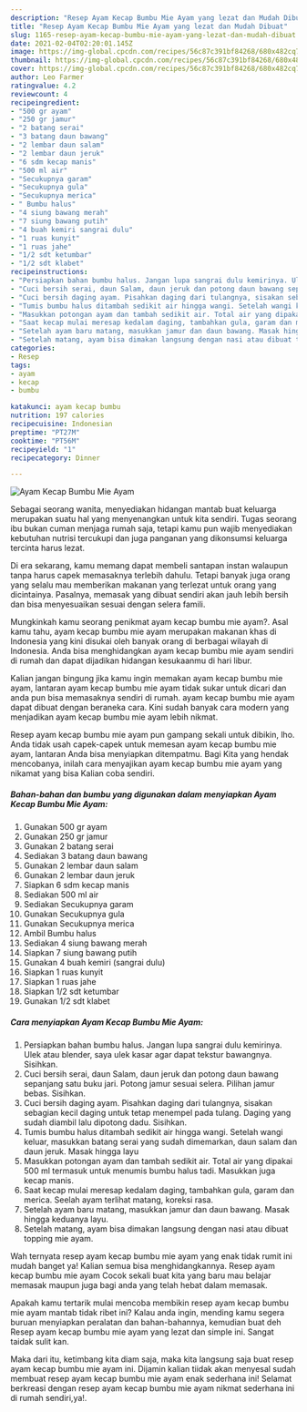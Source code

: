 ```yaml
---
description: "Resep Ayam Kecap Bumbu Mie Ayam yang lezat dan Mudah Dibuat"
title: "Resep Ayam Kecap Bumbu Mie Ayam yang lezat dan Mudah Dibuat"
slug: 1165-resep-ayam-kecap-bumbu-mie-ayam-yang-lezat-dan-mudah-dibuat
date: 2021-02-04T02:20:01.145Z
image: https://img-global.cpcdn.com/recipes/56c87c391bf84268/680x482cq70/ayam-kecap-bumbu-mie-ayam-foto-resep-utama.jpg
thumbnail: https://img-global.cpcdn.com/recipes/56c87c391bf84268/680x482cq70/ayam-kecap-bumbu-mie-ayam-foto-resep-utama.jpg
cover: https://img-global.cpcdn.com/recipes/56c87c391bf84268/680x482cq70/ayam-kecap-bumbu-mie-ayam-foto-resep-utama.jpg
author: Leo Farmer
ratingvalue: 4.2
reviewcount: 4
recipeingredient:
- "500 gr ayam"
- "250 gr jamur"
- "2 batang serai"
- "3 batang daun bawang"
- "2 lembar daun salam"
- "2 lembar daun jeruk"
- "6 sdm kecap manis"
- "500 ml air"
- "Secukupnya garam"
- "Secukupnya gula"
- "Secukupnya merica"
- " Bumbu halus"
- "4 siung bawang merah"
- "7 siung bawang putih"
- "4 buah kemiri sangrai dulu"
- "1 ruas kunyit"
- "1 ruas jahe"
- "1/2 sdt ketumbar"
- "1/2 sdt klabet"
recipeinstructions:
- "Persiapkan bahan bumbu halus. Jangan lupa sangrai dulu kemirinya. Ulek atau blender, saya ulek kasar agar dapat tekstur bawangnya. Sisihkan."
- "Cuci bersih serai, daun Salam, daun jeruk dan potong daun bawang sepanjang satu buku jari. Potong jamur sesuai selera. Pilihan jamur bebas. Sisihkan."
- "Cuci bersih daging ayam. Pisahkan daging dari tulangnya, sisakan sebagian kecil daging untuk tetap menempel pada tulang. Daging yang sudah diambil lalu dipotong dadu. Sisihkan."
- "Tumis bumbu halus ditambah sedikit air hingga wangi. Setelah wangi keluar, masukkan batang serai yang sudah dimemarkan, daun salam dan daun jeruk. Masak hingga layu"
- "Masukkan potongan ayam dan tambah sedikit air. Total air yang dipakai 500 ml termasuk untuk menumis bumbu halus tadi. Masukkan juga kecap manis."
- "Saat kecap mulai meresap kedalam daging, tambahkan gula, garam dan merica. Seelah ayam terlihat matang, koreksi rasa."
- "Setelah ayam baru matang, masukkan jamur dan daun bawang. Masak hingga keduanya layu."
- "Setelah matang, ayam bisa dimakan langsung dengan nasi atau dibuat topping mie ayam."
categories:
- Resep
tags:
- ayam
- kecap
- bumbu

katakunci: ayam kecap bumbu 
nutrition: 197 calories
recipecuisine: Indonesian
preptime: "PT27M"
cooktime: "PT56M"
recipeyield: "1"
recipecategory: Dinner

---
```



![Ayam Kecap Bumbu Mie Ayam](https://img-global.cpcdn.com/recipes/56c87c391bf84268/680x482cq70/ayam-kecap-bumbu-mie-ayam-foto-resep-utama.jpg)

Sebagai seorang wanita, menyediakan hidangan mantab buat keluarga merupakan suatu hal yang menyenangkan untuk kita sendiri. Tugas seorang ibu bukan cuman menjaga rumah saja, tetapi kamu pun wajib menyediakan kebutuhan nutrisi tercukupi dan juga panganan yang dikonsumsi keluarga tercinta harus lezat.

Di era  sekarang, kamu memang dapat membeli santapan instan walaupun tanpa harus capek memasaknya terlebih dahulu. Tetapi banyak juga orang yang selalu mau memberikan makanan yang terlezat untuk orang yang dicintainya. Pasalnya, memasak yang dibuat sendiri akan jauh lebih bersih dan bisa menyesuaikan sesuai dengan selera famili. 



Mungkinkah kamu seorang penikmat ayam kecap bumbu mie ayam?. Asal kamu tahu, ayam kecap bumbu mie ayam merupakan makanan khas di Indonesia yang kini disukai oleh banyak orang di berbagai wilayah di Indonesia. Anda bisa menghidangkan ayam kecap bumbu mie ayam sendiri di rumah dan dapat dijadikan hidangan kesukaanmu di hari libur.

Kalian jangan bingung jika kamu ingin memakan ayam kecap bumbu mie ayam, lantaran ayam kecap bumbu mie ayam tidak sukar untuk dicari dan anda pun bisa memasaknya sendiri di rumah. ayam kecap bumbu mie ayam dapat dibuat dengan beraneka cara. Kini sudah banyak cara modern yang menjadikan ayam kecap bumbu mie ayam lebih nikmat.

Resep ayam kecap bumbu mie ayam pun gampang sekali untuk dibikin, lho. Anda tidak usah capek-capek untuk memesan ayam kecap bumbu mie ayam, lantaran Anda bisa menyiapkan ditempatmu. Bagi Kita yang hendak mencobanya, inilah cara menyajikan ayam kecap bumbu mie ayam yang nikamat yang bisa Kalian coba sendiri.

<!--inarticleads1-->

##### Bahan-bahan dan bumbu yang digunakan dalam menyiapkan Ayam Kecap Bumbu Mie Ayam:

1. Gunakan 500 gr ayam
1. Gunakan 250 gr jamur
1. Gunakan 2 batang serai
1. Sediakan 3 batang daun bawang
1. Gunakan 2 lembar daun salam
1. Gunakan 2 lembar daun jeruk
1. Siapkan 6 sdm kecap manis
1. Sediakan 500 ml air
1. Sediakan Secukupnya garam
1. Gunakan Secukupnya gula
1. Gunakan Secukupnya merica
1. Ambil  Bumbu halus
1. Sediakan 4 siung bawang merah
1. Siapkan 7 siung bawang putih
1. Gunakan 4 buah kemiri (sangrai dulu)
1. Siapkan 1 ruas kunyit
1. Siapkan 1 ruas jahe
1. Siapkan 1/2 sdt ketumbar
1. Gunakan 1/2 sdt klabet




<!--inarticleads2-->

##### Cara menyiapkan Ayam Kecap Bumbu Mie Ayam:

1. Persiapkan bahan bumbu halus. Jangan lupa sangrai dulu kemirinya. Ulek atau blender, saya ulek kasar agar dapat tekstur bawangnya. Sisihkan.
1. Cuci bersih serai, daun Salam, daun jeruk dan potong daun bawang sepanjang satu buku jari. Potong jamur sesuai selera. Pilihan jamur bebas. Sisihkan.
1. Cuci bersih daging ayam. Pisahkan daging dari tulangnya, sisakan sebagian kecil daging untuk tetap menempel pada tulang. Daging yang sudah diambil lalu dipotong dadu. Sisihkan.
1. Tumis bumbu halus ditambah sedikit air hingga wangi. Setelah wangi keluar, masukkan batang serai yang sudah dimemarkan, daun salam dan daun jeruk. Masak hingga layu
1. Masukkan potongan ayam dan tambah sedikit air. Total air yang dipakai 500 ml termasuk untuk menumis bumbu halus tadi. Masukkan juga kecap manis.
1. Saat kecap mulai meresap kedalam daging, tambahkan gula, garam dan merica. Seelah ayam terlihat matang, koreksi rasa.
1. Setelah ayam baru matang, masukkan jamur dan daun bawang. Masak hingga keduanya layu.
1. Setelah matang, ayam bisa dimakan langsung dengan nasi atau dibuat topping mie ayam.




Wah ternyata resep ayam kecap bumbu mie ayam yang enak tidak rumit ini mudah banget ya! Kalian semua bisa menghidangkannya. Resep ayam kecap bumbu mie ayam Cocok sekali buat kita yang baru mau belajar memasak maupun juga bagi anda yang telah hebat dalam memasak.

Apakah kamu tertarik mulai mencoba membikin resep ayam kecap bumbu mie ayam mantab tidak ribet ini? Kalau anda ingin, mending kamu segera buruan menyiapkan peralatan dan bahan-bahannya, kemudian buat deh Resep ayam kecap bumbu mie ayam yang lezat dan simple ini. Sangat taidak sulit kan. 

Maka dari itu, ketimbang kita diam saja, maka kita langsung saja buat resep ayam kecap bumbu mie ayam ini. Dijamin kalian tiidak akan menyesal sudah membuat resep ayam kecap bumbu mie ayam enak sederhana ini! Selamat berkreasi dengan resep ayam kecap bumbu mie ayam nikmat sederhana ini di rumah sendiri,ya!.

